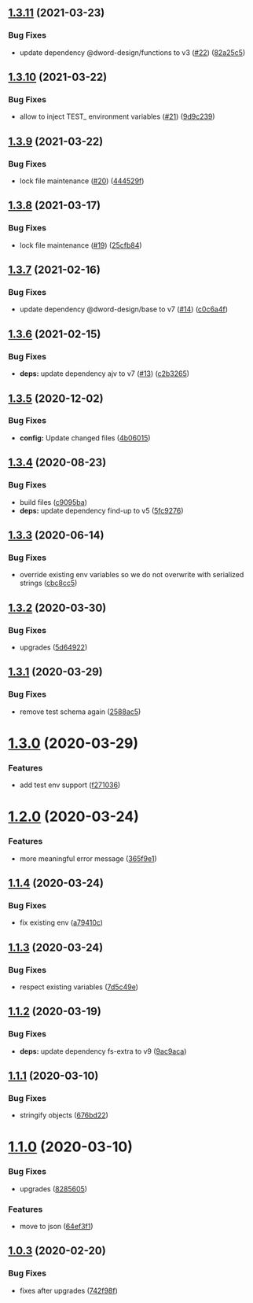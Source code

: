 ## [1.3.11](https://github.com/dword-design/dotenv-json-extended/compare/v1.3.10...v1.3.11) (2021-03-23)


### Bug Fixes

* update dependency @dword-design/functions to v3 ([#22](https://github.com/dword-design/dotenv-json-extended/issues/22)) ([82a25c5](https://github.com/dword-design/dotenv-json-extended/commit/82a25c5c5b52652e07796d93a80f0133f4de88ed))

## [1.3.10](https://github.com/dword-design/dotenv-json-extended/compare/v1.3.9...v1.3.10) (2021-03-22)


### Bug Fixes

* allow to inject TEST_ environment variables ([#21](https://github.com/dword-design/dotenv-json-extended/issues/21)) ([9d9c239](https://github.com/dword-design/dotenv-json-extended/commit/9d9c2393f1e7e3661fe02c66c3057c3f4e522991))

## [1.3.9](https://github.com/dword-design/dotenv-json-extended/compare/v1.3.8...v1.3.9) (2021-03-22)


### Bug Fixes

* lock file maintenance ([#20](https://github.com/dword-design/dotenv-json-extended/issues/20)) ([444529f](https://github.com/dword-design/dotenv-json-extended/commit/444529f6a78d3d645334d3e7922d2bbe90320cac))

## [1.3.8](https://github.com/dword-design/dotenv-json-extended/compare/v1.3.7...v1.3.8) (2021-03-17)


### Bug Fixes

* lock file maintenance ([#19](https://github.com/dword-design/dotenv-json-extended/issues/19)) ([25cfb84](https://github.com/dword-design/dotenv-json-extended/commit/25cfb84a377abfd0e3e83e4703bd9cb88fa14ac3))

## [1.3.7](https://github.com/dword-design/dotenv-json-extended/compare/v1.3.6...v1.3.7) (2021-02-16)


### Bug Fixes

* update dependency @dword-design/base to v7 ([#14](https://github.com/dword-design/dotenv-json-extended/issues/14)) ([c0c6a4f](https://github.com/dword-design/dotenv-json-extended/commit/c0c6a4f965b27e711486432851c215a5a76711c0))

## [1.3.6](https://github.com/dword-design/dotenv-json-extended/compare/v1.3.5...v1.3.6) (2021-02-15)


### Bug Fixes

* **deps:** update dependency ajv to v7 ([#13](https://github.com/dword-design/dotenv-json-extended/issues/13)) ([c2b3265](https://github.com/dword-design/dotenv-json-extended/commit/c2b3265a990b9ca20208eba1d33e68918ff7d22e))

## [1.3.5](https://github.com/dword-design/dotenv-json-extended/compare/v1.3.4...v1.3.5) (2020-12-02)


### Bug Fixes

* **config:** Update changed files ([4b06015](https://github.com/dword-design/dotenv-json-extended/commit/4b06015070766ac4215a5470eabf31a2de87c227))

## [1.3.4](https://github.com/dword-design/dotenv-json-extended/compare/v1.3.3...v1.3.4) (2020-08-23)


### Bug Fixes

* build files ([c9095ba](https://github.com/dword-design/dotenv-json-extended/commit/c9095ba7f86cc7255041a2178a833b4acb87fe15))
* **deps:** update dependency find-up to v5 ([5fc9276](https://github.com/dword-design/dotenv-json-extended/commit/5fc92762eb9746609cf0400722382298140f58a6))

## [1.3.3](https://github.com/dword-design/dotenv-json-extended/compare/v1.3.2...v1.3.3) (2020-06-14)


### Bug Fixes

* override existing env variables so we do not overwrite with serialized strings ([cbc8cc5](https://github.com/dword-design/dotenv-json-extended/commit/cbc8cc5482a07dc2f4e142d71c56f674bfc10616))

## [1.3.2](https://github.com/dword-design/dotenv-json-extended/compare/v1.3.1...v1.3.2) (2020-03-30)


### Bug Fixes

* upgrades ([5d64922](https://github.com/dword-design/dotenv-json-extended/commit/5d64922aad40feea2e8c2128c6b99b1e298d26cf))

## [1.3.1](https://github.com/dword-design/dotenv-json-extended/compare/v1.3.0...v1.3.1) (2020-03-29)


### Bug Fixes

* remove test schema again ([2588ac5](https://github.com/dword-design/dotenv-json-extended/commit/2588ac5e5722018eaa5c4dd38c2329b97d0e0fbd))

# [1.3.0](https://github.com/dword-design/dotenv-json-extended/compare/v1.2.0...v1.3.0) (2020-03-29)


### Features

* add test env support ([f271036](https://github.com/dword-design/dotenv-json-extended/commit/f2710365ef4ff27dffda9157f93f325b23a850ef))

# [1.2.0](https://github.com/dword-design/dotenv-json-extended/compare/v1.1.4...v1.2.0) (2020-03-24)


### Features

* more meaningful error message ([365f9e1](https://github.com/dword-design/dotenv-json-extended/commit/365f9e1393019b422ce12a00de42367379b071b3))

## [1.1.4](https://github.com/dword-design/dotenv-json-extended/compare/v1.1.3...v1.1.4) (2020-03-24)


### Bug Fixes

* fix existing env ([a79410c](https://github.com/dword-design/dotenv-json-extended/commit/a79410c28fa74a873c865071c10164e80e9f0d4e))

## [1.1.3](https://github.com/dword-design/dotenv-json-extended/compare/v1.1.2...v1.1.3) (2020-03-24)


### Bug Fixes

* respect existing variables ([7d5c49e](https://github.com/dword-design/dotenv-json-extended/commit/7d5c49e161171adcf37d56b50a6cccec17606c70))

## [1.1.2](https://github.com/dword-design/dotenv-json-extended/compare/v1.1.1...v1.1.2) (2020-03-19)


### Bug Fixes

* **deps:** update dependency fs-extra to v9 ([9ac9aca](https://github.com/dword-design/dotenv-json-extended/commit/9ac9acaae6a1181aeacaee7ef35a8a5cfe2f14c6))

## [1.1.1](https://github.com/dword-design/dotenv-json-extended/compare/v1.1.0...v1.1.1) (2020-03-10)


### Bug Fixes

* stringify objects ([676bd22](https://github.com/dword-design/dotenv-json-extended/commit/676bd22183a18494146d3ef71889e827414207d2))

# [1.1.0](https://github.com/dword-design/dotenv-json-extended/compare/v1.0.3...v1.1.0) (2020-03-10)


### Bug Fixes

* upgrades ([8285605](https://github.com/dword-design/dotenv-json-extended/commit/8285605bb7d52599ee46b84a83bfeb12b52cdf8f))


### Features

* move to json ([64ef3f1](https://github.com/dword-design/dotenv-json-extended/commit/64ef3f10bd5a97707a90510a19b3862ccfcd2fd5))

## [1.0.3](https://github.com/dword-design/dotenv/compare/v1.0.2...v1.0.3) (2020-02-20)


### Bug Fixes

* fixes after upgrades ([742f98f](https://github.com/dword-design/dotenv/commit/742f98f35d1d3bf45e650e1275ea68d1f3417a25))
